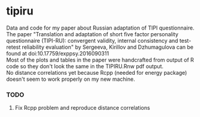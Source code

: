 # tipiru
Data and code for my paper about Russian adaptation of TIPI questionnaire.    
The paper "Translation and adaptation of short five factor personality questionnaire (TIPI-RU): convergent validity, internal consistency and test-retest reliability evaluation" by Sergeeva, Kirillov and Dzhumagulova can be found at doi:10.17759/exppsy.2016090311    
Most of the plots and tables in the paper were handcrafted from output of R code so they don't look the same in the TIPIRU.Rnw pdf output.      
No distance correlations yet because Rcpp (needed for energy package) doesn't seem to work properly on my new machine. 
### TODO
1. Fix Rcpp problem and reproduce distance correlations

